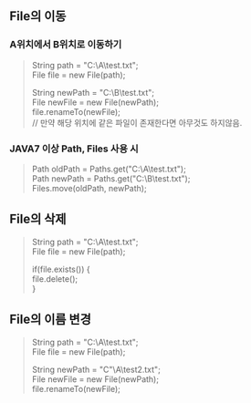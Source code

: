 


## File의 이동

### A위치에서 B위치로 이동하기
> String path = "C:\\A\\test.txt"; </br>
> File file = new File(path); </br>
>
> String newPath = "C:\\B\\test.txt"; </br>
> File newFile = new File(newPath); </br>
> file.renameTo(newFile); </br>
> // 만약 해당 위치에 같은 파일이 존재한다면 아무것도 하지않음.

### JAVA7 이상 Path, Files 사용 시
> Path oldPath = Paths.get("C:\\A\\test.txt"); </br>
> Path newPath = Paths.get("C:\\B\\test.txt"); </br>
> Files.move(oldPath, newPath); </br>

## File의 삭제

> String path = "C:\\A\\test.txt"; </br>
> File file = new File(path); </br>
>
> if(file.exists()) { </br>
> file.delete(); </br>
> } </br>

## File의 이름 변경

> String path = "C:\\A\\test.txt"; </br>
> File file = new File(path); </br>
> 
> String newPath = "C"\\A\\test2.txt"; </br>
> File newFile = new File(newPath); </br>
> file.renameTo(newFile); </br>
